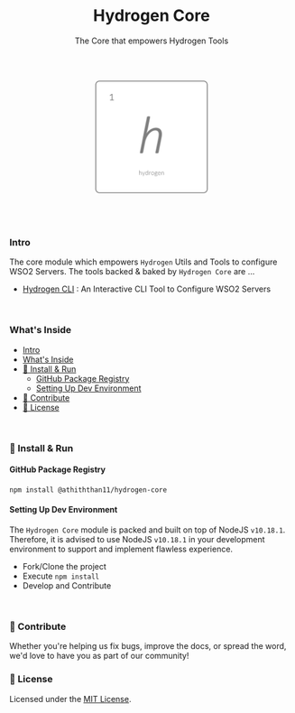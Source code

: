 <h1 align='center'>Hydrogen Core</h1>

<p align='center'>The Core that empowers Hydrogen Tools</p>

<br>

<br>

<p align="center">
  <img width="200" src="src/assets/hydrogen.png">
</p>

<br>

<br>

### Intro

The core module which empowers `Hydrogen` Utils and Tools to configure WSO2 Servers. The tools backed & baked by `Hydrogen Core` are ...

- [Hydrogen CLI](https://github.com/athiththan11/Hydrogen-CLI) : An Interactive CLI Tool to Configure WSO2 Servers

<br />

### What's Inside

- [Intro](#intro)
- [What's Inside](#whats-inside)
- [🚀 Install & Run](#%f0%9f%9a%80-install--run)
  - [GitHub Package Registry](#github-package-registry)
  - [Setting Up Dev Environment](#setting-up-dev-environment)
- [🤝 Contribute](#%f0%9f%a4%9d-contribute)
- [📝 License](#%f0%9f%93%9d-license)

<br />

### 🚀 Install & Run

#### GitHub Package Registry

```shell
npm install @athiththan11/hydrogen-core
```

#### Setting Up Dev Environment

The `Hydrogen Core` module is packed and built on top of NodeJS `v10.18.1`. Therefore, it is advised to use NodeJS `v10.18.1` in your development environment to support and implement flawless experience.

- Fork/Clone the project
- Execute `npm install`
- Develop and Contribute

<br />

### 🤝 Contribute

Whether you're helping us fix bugs, improve the docs, or spread the word, we'd love to have you as part of  our community!

### 📝 License

Licensed under the [MIT License](LICENSE).
